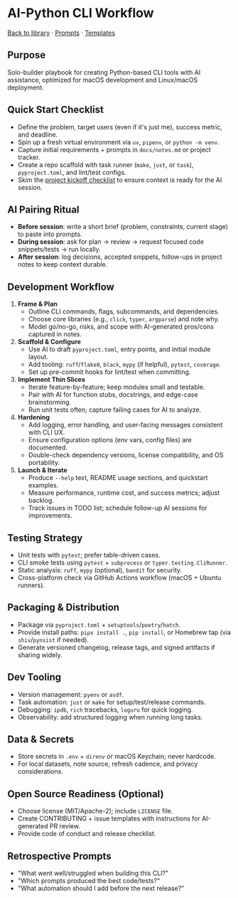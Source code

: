 # AI-Python CLI Workflow

[Back to library](../README.md) · [Prompts](../prompts/ai-prompt-python.txt) · [Templates](../templates/README.md)

## Purpose
Solo-builder playbook for creating Python-based CLI tools with AI assistance, optimized for macOS development and Linux/macOS deployment.

## Quick Start Checklist
- Define the problem, target users (even if it's just me), success metric, and deadline.
- Spin up a fresh virtual environment via `uv`, `pipenv`, or `python -m venv`.
- Capture initial requirements + prompts in `docs/notes.md` or project tracker.
- Create a repo scaffold with task runner (`make`, `just`, or `task`), `pyproject.toml`, and lint/test configs.
- Skim the [project kickoff checklist](../templates/project-kickoff-checklist.md) to ensure context is ready for the AI session.

## AI Pairing Ritual
- **Before session**: write a short brief (problem, constraints, current stage) to paste into prompts.
- **During session**: ask for plan → review → request focused code snippets/tests → run locally.
- **After session**: log decisions, accepted snippets, follow-ups in project notes to keep context durable.

## Development Workflow
1. **Frame & Plan**
   - Outline CLI commands, flags, subcommands, and dependencies.
   - Choose core libraries (e.g., `click`, `typer`, `argparse`) and note why.
   - Model go/no-go, risks, and scope with AI-generated pros/cons captured in notes.
2. **Scaffold & Configure**
   - Use AI to draft `pyproject.toml`, entry points, and initial module layout.
   - Add tooling: `ruff`/`flake8`, `black`, `mypy` (if helpful), `pytest`, `coverage`.
   - Set up pre-commit hooks for lint/test when committing.
3. **Implement Thin Slices**
   - Iterate feature-by-feature; keep modules small and testable.
   - Pair with AI for function stubs, docstrings, and edge-case brainstorming.
   - Run unit tests often; capture failing cases for AI to analyze.
4. **Hardening**
   - Add logging, error handling, and user-facing messages consistent with CLI UX.
   - Ensure configuration options (env vars, config files) are documented.
   - Double-check dependency versions, license compatibility, and OS portability.
5. **Launch & Iterate**
   - Produce `--help` text, README usage sections, and quickstart examples.
   - Measure performance, runtime cost, and success metrics; adjust backlog.
   - Track issues in TODO list; schedule follow-up AI sessions for improvements.

## Testing Strategy
- Unit tests with `pytest`; prefer table-driven cases.
- CLI smoke tests using `pytest` + `subprocess` or `typer.testing.CliRunner`.
- Static analysis: `ruff`, `mypy` (optional), `bandit` for security.
- Cross-platform check via GitHub Actions workflow (macOS + Ubuntu runners).

## Packaging & Distribution
- Package via `pyproject.toml` + `setuptools`/`poetry`/`hatch`.
- Provide install paths: `pipx install .`, `pip install`, or Homebrew tap (via `shiv`/`pynsist` if needed).
- Generate versioned changelog, release tags, and signed artifacts if sharing widely.

## Dev Tooling
- Version management: `pyenv` or `asdf`.
- Task automation: `just` or `make` for setup/test/release commands.
- Debugging: `ipdb`, `rich` tracebacks, `loguru` for quick logging.
- Observability: add structured logging when running long tasks.

## Data & Secrets
- Store secrets in `.env` + `direnv` or macOS Keychain; never hardcode.
- For local datasets, note source, refresh cadence, and privacy considerations.

## Open Source Readiness (Optional)
- Choose license (MIT/Apache-2); include `LICENSE` file.
- Create CONTRIBUTING + issue templates with instructions for AI-generated PR review.
- Provide code of conduct and release checklist.

## Retrospective Prompts
- "What went well/struggled when building this CLI?"
- "Which prompts produced the best code/tests?"
- "What automation should I add before the next release?"
